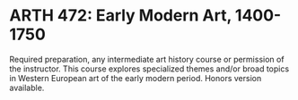 # ARTH 472: Early Modern Art, 1400-1750

Required preparation, any intermediate art history course or permission of the instructor. This course explores specialized themes and/or broad topics in Western European art of the early modern period. Honors version available.